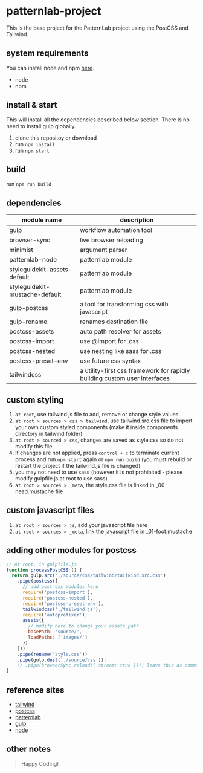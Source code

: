 # patternlab-project
This is the base project for the PatternLab project using the PostCSS and Tailwind.

## system requirements
You can install node and npm [here](https://nodejs.org).
* node
* npm

## install & start
This will install all the dependencies described below section.
There is no need to install gulp globally.
1. clone this repositoy or download
2. run `npm install`
3. run `npm start`

## build
run `npm run build`

## dependencies

| module name                    | description                                                               |
| -------------------------------| ------------------------------------------------------------------------- |
| gulp                           | workflow automation tool                                                  |
| browser-sync                   | live browser reloading                                                    |
| minimist                       | argument parser                                                           |
| patternlab-node                | patternlab module                                                         |
| styleguidekit-assets-default   | patternlab module                                                         |
| styleguidekit-mustache-default | patternlab module                                                         |
| gulp-postcss                   | a tool for transforming css with javascript                               |
| gulp-rename                    | renames destination file                                                  |
| postcss-assets                 | auto path resolver for assets                                             |
| postcss-import                 | use @import for .css                                                      |
| postcss-nested                 | use nesting like sass for .css                                            |
| postcss-preset-env             | use future css syntax                                                     |
| tailwindcss                    | a utility-first css framework for rapidly building custom user interfaces |

## custom styling

1. `at root`, use tailwind.js file to add, remove or change style values
2. `at root > sources > css > tailwind`, use tailwind.src.css file to import your own custom styled components (make it inside components directory in tailwind folder)
3. `at root > sourced > css`, changes are saved as style.css so do not modify this file
4. if changes are not applied, press `control + c` to terminate current process and run `npm start` again or `npm run build` (you must rebuild or restart the project if the tailwind.js file is changed)
5. you may not need to use sass (however it is not prohibited - please modify gulpfile.js at root to use sass)
6. `at root > sources > _meta`, the style.css file is linked in _00-head.mustache file

## custom javascript files

1. `at root > sources > js`, add your javascript file here
2. `at root > sources > _meta`, link the javascript file in _01-foot.mustache

## adding other modules for postcss
``` javascript
// at root, in gulpfile.js
function processPostCSS () {
  return gulp.src('./source/css/tailwind/tailwind.src.css')
    .pipe(postcss([
      // add post css modules here
      require('postcss-import'),
      require('postcss-nested'),
      require('postcss-preset-env'),
      tailwindcss('./tailwind.js'),
      require('autoprefixer'),
      assets({
        // modify here to change your assets path
        basePath: 'source/',
        loadPaths: ['images/']
      })
    ]))
    .pipe(rename('style.css'))
    .pipe(gulp.dest('./source/css'));
    // .pipe(browserSync.reload({ stream: true })); leave this as commented
}
```

## reference sites
- [tailwind](https://tailwindcss.com/docs/what-is-tailwind/)
- [postcss](https://postcss.org/)
- [patternlab](https://patternlab.io/docs/)
- [gulp](https://gulpjs.com/)
- [node](https://nodejs.org/dist/latest-v10.x/docs/api/)

## other notes
> Happy Coding!